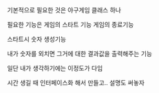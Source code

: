 기본적으로 필요한 것은
야구게임 클래스 하나

필요한 기능은
게임의 스타트 기능
게임의 종료기능

스타트시 숫자 생성기능

내가 숫자를 외치면 그거에 대한 결과값을 출력해주는 기능

일단 내가 생각하기에는 이정도가 다임

시간 생길 때 
인터페이스화 해서 만들고..
설명도 써놓자